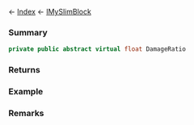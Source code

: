← [Index](Api-Index) ← [IMySlimBlock](VRage.Game.ModAPI.Ingame.IMySlimBlock)

### Summary

```csharp
private public abstract virtual float DamageRatio
```



### Returns

### Example

### Remarks

